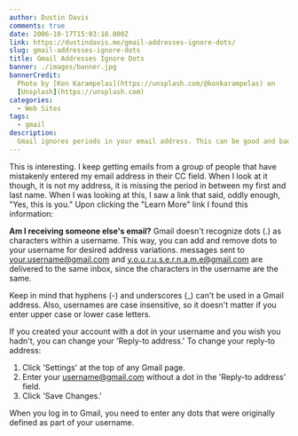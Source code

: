 ```yaml
---
author: Dustin Davis
comments: true
date: 2006-10-17T15:03:18.000Z
link: https://dustindavis.me/gmail-addresses-ignore-dots/
slug: gmail-addresses-ignore-dots
title: Gmail Addresses Ignore Dots
banner: ./images/banner.jpg
bannerCredit:
  Photo by [Kon Karampelas](https://unsplash.com/@konkarampelas) on
  [Unsplash](https://unsplash.com)
categories:
  - Web Sites
tags:
  - gmail
description:
  Gmail ignores periods in your email address. This can be good and bad.
---
```


This is interesting. I keep getting emails from a group of people that have
mistakenly entered my email address in their CC field. When I look at it though,
it is not my address, it is missing the period in between my first and last
name. When I was looking at this, I saw a link that said, oddly enough, "Yes,
this is you." Upon clicking the "Learn More" link I found this information:

**Am I receiving someone else's email?** Gmail doesn't recognize dots (.) as
characters within a username. This way, you can add and remove dots to your
username for desired address variations. messages sent to
your.username@gmail.com and y.o.u.r.u.s.e.r.n.a.m.e@gmail.com are delivered to
the same inbox, since the characters in the username are the same.

Keep in mind that hyphens (-) and underscores (\_) can't be used in a Gmail
address. Also, usernames are case insensitive, so it doesn't matter if you enter
upper case or lower case letters.

If you created your account with a dot in your username and you wish you hadn't,
you can change your 'Reply-to address.' To change your reply-to address:

1. Click 'Settings' at the top of any Gmail page.
2. Enter your username@gmail.com without a dot in the 'Reply-to address' field.
3. Click 'Save Changes.'

When you log in to Gmail, you need to enter any dots that were originally
defined as part of your username.
